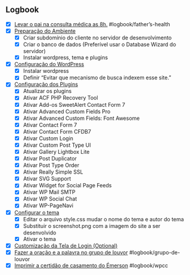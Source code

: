 

## Logbook
- [x] [Levar o pai na consulta médica as 8h.](things:///show?id=DUi1F7U4Q1eez3r9nh5f4w) #logbook/father’s-health
- [x] [Preparação do Ambiente](things:///show?id=Twe7wYZxDZkGEUN3RdLB9v)
	- [x] Criar subdomínio do cliente no servidor de desenvolvimento
	- [x] Criar o banco de dados (Preferível usar o Database Wizard do servidor)
	- [x] Instalar wordpress, tema e plugins
- [x] [Configuração do WordPress](things:///show?id=7vCFKQgL4Hz4mBKVzH23ry)
	- [x] Instalar wordpress
	- [x] Definir “Evitar que mecanismo de busca indexem esse site.”
- [x] [Configuração dos Plugins](things:///show?id=Tcka7ETN4PfJX6iwrpWGTZ)
	- [x] Atualizar os plugins
	- [x] Ativar ACF PHP Recovery Tool
	- [x] Ativar Add-os SweetAlert Contact Form 7
	- [x] Ativar Advanced Custom Fields Pro
	- [x] Ativar Advanced Custom Fields: Font Awesome
	- [x] Ativar Contact Form 7
	- [x] Ativar Contact Form CFDB7
	- [x] Ativar Custom Login
	- [x] Ativar Custom Post Type UI
	- [x] Ativar Gallery Lightbox Lite
	- [x] Ativar Post Duplicator
	- [x] Ativar Post Type Order
	- [x] Ativar Really Simple SSL
	- [x] Ativar SVG Support
	- [x] Ativar Widget for Social Page Feeds
	- [x] Ativar WP Mail SMTP
	- [x] Ativar WP Social Chat
	- [x] Ativar WP-PageNavi
- [x] [Configurar o tema](things:///show?id=K4P7M6qVeZcJvgqd3rADhw)
	- [x] Editar o arquivo style.css mudar o nome do tema e autor do tema
	- [x] Substituir o screenshot.png com a imagem do site a ser desenvolvido
	- [x] Ativar o tema
- [x] [Customização da Tela de Login (Optional)](things:///show?id=U4Wb1ywv9twBr8o6fC8STG)
- [x] [Fazer a oração e a palavra no grupo de louvor](things:///show?id=6WSF5BzKaNagVe7CSN6wXk) #logbook/grupo-de-louvor
- [x] [Imprimir a certidão de casamento do Émerson](things:///show?id=XRjJKbsUh5wWwDJEubSfUN) #logbook/wpcc